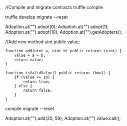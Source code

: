 //Compile and migrate contracts
truffle compile

truffle develop
migrate --reset

Adoption.at("<contract address>").adopt(0);
Adoption.at("<contract address>").adopt(1);
Adoption.at("<contract address>").adopt(10);
Adoption.at("<contract address>").getAdopters();


//Add new method
    uint public value;

    function add(uint a, uint b) public returns (uint) {
        value = a + b;
        return value;
    }

    function isValidValue() public returns (bool) {
        if (value <= 10) {
            return true;
        } else {
            return false;
        }
    }    

compile
migrate --reset

Adoption.at("<contract address>").add(20, 59);
Adoption.at("<contract address>").value.call();
